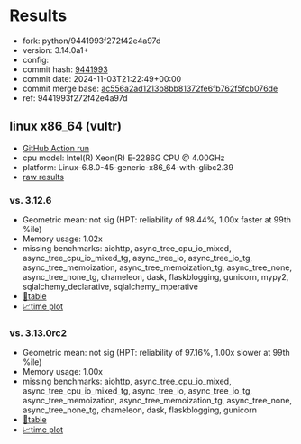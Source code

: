 # Results

- fork: python/9441993f272f42e4a97d
- version: 3.14.0a1+
- config: 
- commit hash: [9441993](https://github.com/python/cpython/commit/9441993)
- commit date: 2024-11-03T21:22:49+00:00
- commit merge base: [ac556a2ad1213b8bb81372fe6fb762f5fcb076de](https://github.com/python/cpython/commit/ac556a2ad1213b8bb81372fe6fb762f5fcb076de)
- ref: 9441993f272f42e4a97d

## linux x86_64 (vultr)

- [GitHub Action run](https://github.com/facebookexperimental/free-threading-benchmarking/actions/runs/11655970905)
- cpu model: Intel(R) Xeon(R) E-2286G CPU @ 4.00GHz
- platform: Linux-6.8.0-45-generic-x86_64-with-glibc2.39
- [raw results](bm-20241103-vultr-x86_64-python-9441993f272f42e4a97d-3.14.0a1%2B-9441993.json)

### vs. 3.12.6

- Geometric mean: not sig (HPT: reliability of 98.44%, 1.00x faster at 99th %ile)
- Memory usage: 1.02x
- missing benchmarks: aiohttp, async_tree_cpu_io_mixed, async_tree_cpu_io_mixed_tg, async_tree_io, async_tree_io_tg, async_tree_memoization, async_tree_memoization_tg, async_tree_none, async_tree_none_tg, chameleon, dask, flaskblogging, gunicorn, mypy2, sqlalchemy_declarative, sqlalchemy_imperative
- [📄table](bm-20241103-vultr-x86_64-python-9441993f272f42e4a97d-3.14.0a1%2B-9441993-vs-3.12.6.md)
- [📈time plot](bm-20241103-vultr-x86_64-python-9441993f272f42e4a97d-3.14.0a1%2B-9441993-vs-3.12.6.svg)

### vs. 3.13.0rc2

- Geometric mean: not sig (HPT: reliability of 97.16%, 1.00x slower at 99th %ile)
- Memory usage: 1.00x
- missing benchmarks: aiohttp, async_tree_cpu_io_mixed, async_tree_cpu_io_mixed_tg, async_tree_io, async_tree_io_tg, async_tree_memoization, async_tree_memoization_tg, async_tree_none, async_tree_none_tg, chameleon, dask, flaskblogging, gunicorn
- [📄table](bm-20241103-vultr-x86_64-python-9441993f272f42e4a97d-3.14.0a1%2B-9441993-vs-3.13.0rc2.md)
- [📈time plot](bm-20241103-vultr-x86_64-python-9441993f272f42e4a97d-3.14.0a1%2B-9441993-vs-3.13.0rc2.svg)

